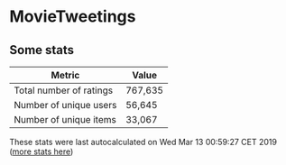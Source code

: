 # MovieTweetings
## Some stats

Metric | Value
--- | ---
Total number of ratings                 | 767,635
Number of unique users                  | 56,645
Number of unique items                  | 33,067
These stats were last autocalculated on Wed Mar 13 00:59:27 CET 2019  ([more stats here](./stats.md))

